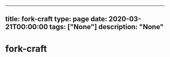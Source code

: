 
---
title: fork-craft
type: page
date: 2020-03-21T00:00:00
tags: ["None"]
description: "None"
---


# fork-craft